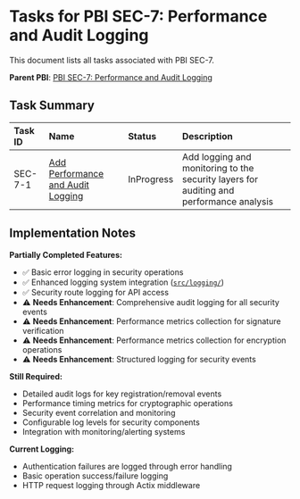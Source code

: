 # Tasks for PBI SEC-7: Performance and Audit Logging

This document lists all tasks associated with PBI SEC-7.

**Parent PBI**: [PBI SEC-7: Performance and Audit Logging](./prd.md)

## Task Summary

| Task ID | Name | Status | Description |
| :------ | :--------------------------------------- | :------- | :--------------------------------- |
| SEC-7-1 | [Add Performance and Audit Logging](./SEC-7-1.md) | InProgress | Add logging and monitoring to the security layers for auditing and performance analysis |

## Implementation Notes

**Partially Completed Features:**
- ✅ Basic error logging in security operations
- ✅ Enhanced logging system integration ([`src/logging/`](../../../src/logging/))
- ✅ Security route logging for API access
- ⚠️ **Needs Enhancement**: Comprehensive audit logging for all security events
- ⚠️ **Needs Enhancement**: Performance metrics collection for signature verification
- ⚠️ **Needs Enhancement**: Performance metrics collection for encryption operations
- ⚠️ **Needs Enhancement**: Structured logging for security events

**Still Required:**
- Detailed audit logs for key registration/removal events
- Performance timing metrics for cryptographic operations
- Security event correlation and monitoring
- Configurable log levels for security components
- Integration with monitoring/alerting systems

**Current Logging:**
- Authentication failures are logged through error handling
- Basic operation success/failure logging
- HTTP request logging through Actix middleware
